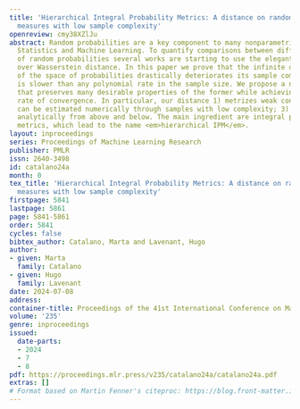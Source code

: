 ```yaml
---
title: 'Hierarchical Integral Probability Metrics: A distance on random probability
  measures with low sample complexity'
openreview: cmy38XZlJu
abstract: Random probabilities are a key component to many nonparametric methods in
  Statistics and Machine Learning. To quantify comparisons between different laws
  of random probabilities several works are starting to use the elegant Wasserstein
  over Wasserstein distance. In this paper we prove that the infinite dimensionality
  of the space of probabilities drastically deteriorates its sample complexity, which
  is slower than any polynomial rate in the sample size. We propose a new distance
  that preserves many desirable properties of the former while achieving a parametric
  rate of convergence. In particular, our distance 1) metrizes weak convergence; 2)
  can be estimated numerically through samples with low complexity; 3) can be bounded
  analytically from above and below. The main ingredient are integral probability
  metrics, which lead to the name <em>hierarchical IPM</em>.
layout: inproceedings
series: Proceedings of Machine Learning Research
publisher: PMLR
issn: 2640-3498
id: catalano24a
month: 0
tex_title: 'Hierarchical Integral Probability Metrics: A distance on random probability
  measures with low sample complexity'
firstpage: 5841
lastpage: 5861
page: 5841-5861
order: 5841
cycles: false
bibtex_author: Catalano, Marta and Lavenant, Hugo
author:
- given: Marta
  family: Catalano
- given: Hugo
  family: Lavenant
date: 2024-07-08
address:
container-title: Proceedings of the 41st International Conference on Machine Learning
volume: '235'
genre: inproceedings
issued:
  date-parts:
  - 2024
  - 7
  - 8
pdf: https://proceedings.mlr.press/v235/catalano24a/catalano24a.pdf
extras: []
# Format based on Martin Fenner's citeproc: https://blog.front-matter.io/posts/citeproc-yaml-for-bibliographies/
---
```

